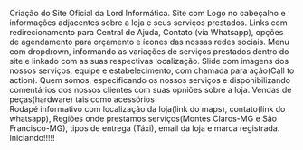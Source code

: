 Criação do Site Oficial da Lord Informática.
Site  com Logo no cabeçalho e informações adjacentes sobre a loja e seus serviços prestados.
Links com redirecionamento para Central de Ajuda, Contato (via Whatsapp), opções de agendamento para orçamento e ícones das nossas redes sociais.
Menu com dropdrown, informando as variações de serviços prestados dentro do site e linkado com as suas respectivas localização.
Slide com imagens dos nossos serviços, equipe e estabelecimento, com chamada para ação(Call to action).
Quem somos, especificando os nossos serviços e disponibilizando  comentários dos nossos clientes com suas opniões sobre a loja.
Vendas de peças(hardware) tais como acessórios  
Rodapé informativo com localização da loja(link do maps), contato(link do whatsapp), Regiões onde prestamos serviços(Montes Claros-MG e São Francisco-MG), tipos de entrega (Táxi), email da loja e marca registrada.
Iniciando!!!!!